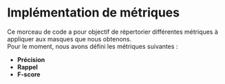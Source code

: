 # Implémentation de métriques

Ce morceau de code a pour objectif de répertorier différentes métriques à appliquer aux masques que nous obtenons.  
Pour le moment, nous avons défini les métriques suivantes :  
- **Précision**  
- **Rappel**  
- **F-score**  
